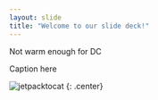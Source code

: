 ```yaml
---
layout: slide
title: "Welcome to our slide deck!"
---
```


Not warm enough for DC

Caption here

![jetpacktocat](https://octodex.github.com/images/jetpacktocat.png)
{: .center}
